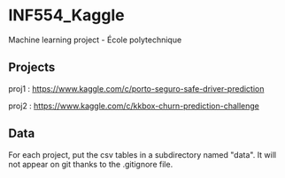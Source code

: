 # INF554_Kaggle

Machine learning project - École polytechnique

## Projects

proj1 : https://www.kaggle.com/c/porto-seguro-safe-driver-prediction

proj2 : https://www.kaggle.com/c/kkbox-churn-prediction-challenge

## Data

For each project, put the csv tables in a subdirectory named "data". It will not appear on git thanks to the .gitignore file.

